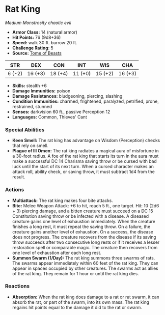 # Rat King

*Medium* *Monstrosity* *chaotic evil*

- **Armor Class:** 14 (natural armor)
- **Hit Points:** 76 (9d8+36)
- **Speed:** walk 30 ft. burrow 20 ft.
- **Challenge Rating:** 5
- **Source:** [Tome of Beasts](https://koboldpress.com/kpstore/product/tome-of-beasts-for-5th-edition-print/)

| STR | DEX | CON | INT | WIS | CHA |
| --- | --- | --- | --- | --- | --- |
| 6 (-2) | 16 (+3) | 18 (+4) | 11 (+0) | 15 (+2) | 16 (+3) |

- **Skills:** stealth +6
- **Damage Immunities:** poison
- **Damage Resistances:** bludgeoning, piercing, slashing
- **Condition Immunities:** charmed, frightened, paralyzed, petrified, prone, restrained, stunned
- **Senses:** darkvision 60 ft., passive Perception 12
- **Languages:** Common, Thieves' Cant
### Special Abilities
- **Keen Smell:** The rat king has advantage on Wisdom (Perception) checks that rely on smell.
- **Plague of Ill Omen:** The rat king radiates a magical aura of misfortune in a 30-foot radius. A foe of the rat king that starts its turn in the aura must make a successful DC 14 Charisma saving throw or be cursed with bad luck until the start of its next turn. When a cursed character makes an attack roll, ability check, or saving throw, it must subtract 1d4 from the result.
### Actions
- **Multiattack:** The rat king makes four bite attacks.
- **Bite:** Melee Weapon Attack: +6 to hit, reach 5 ft., one target. Hit: 10 (2d6 + 3) piercing damage, and a bitten creature must succeed on a DC 15 Constitution saving throw or be infected with a disease. A diseased creature gains one level of exhaustion immediately. When the creature finishes a long rest, it must repeat the saving throw. On a failure, the creature gains another level of exhaustion. On a success, the disease does not progress. The creature recovers from the disease if its saving throw succeeds after two consecutive long rests or if it receives a lesser restoration spell or comparable magic. The creature then recovers from one level of exhaustion after each long rest.
- **Summon Swarm (1/Day):** The rat king summons three swarms of rats. The swarms appear immediately within 60 feet of the rat king. They can appear in spaces occupied by other creatures. The swarms act as allies of the rat king. They remain for 1 hour or until the rat king dies.
### Reactions
- **Absorption:** When the rat king does damage to a rat or rat swarm, it can absorb the rat, or part of the swarm, into its own mass. The rat king regains hit points equal to the damage it did to the rat or swarm.

